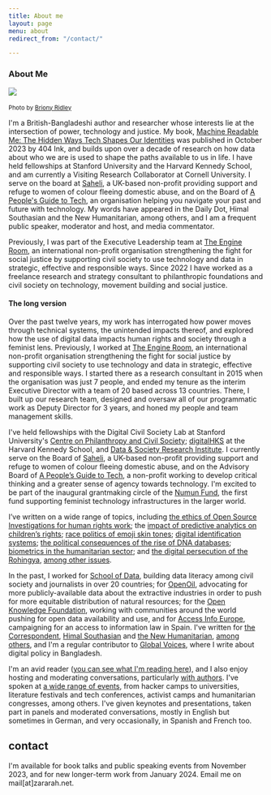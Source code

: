 ```yaml
---
title: About me
layout: page
menu: about
redirect_from: "/contact/"

---
```


### About Me

<div class="float-left mr-5" style="max-width: 20rem">
  <img src="{{ site.url }}/assets/static/2023-profile-pic.jpeg" class="img-fluid"/>​
  <p>
    <small>
      Photo by <a href="https://www.brionyridley.com/">Briony Ridley</a>
    </small>
  </p>
</div>

I'm a British-Bangladeshi author and researcher whose interests lie at the intersection of power, technology and justice. My book, [Machine Readable Me: The Hidden Ways Tech Shapes Our Identities](https://www.404ink.com/store/inklings-machine-readable-me) was published in October 2023 by 404 Ink, and builds upon over a decade of research on how data about who we are is used to shape the paths available to us in life. I have held fellowships at Stanford University and the Harvard Kennedy School, and am currently a Visiting Research Collaborator at Cornell University. I serve on the board at [Saheli](https://www.saheli.org.uk/), a UK-based non-profit providing support and refuge to women of colour fleeing domestic abuse, and on the Board of [A People's Guide to Tech](https://www.peoplesguidetotech.com/), an organisation helping you navigate your past and future with technology. My words have appeared in the Daily Dot, Himal Southasian and the New Humanitarian, among others, and I am a frequent public speaker, moderator and host, and media commentator. 

Previously, I was part of the Executive Leadership team at [The Engine Room](https://www.theengineroom.org/), an international non-profit organisation strengthening the fight for social justice by supporting civil society to use technology and data in strategic, effective and responsible ways. Since 2022 I have worked as a freelance research and strategy consultant to philanthropic foundations and civil society on technology, movement building and social justice. 


#### The long version


Over the past twelve years, my work has interrogated how power moves through technical systems, the unintended impacts thereof, and explored how the use of digital data impacts human rights and society through a feminist lens. Previously, I worked at [The Engine Room](https://www.theengineroom.org/), an international non-profit organisation strengthening the fight for social justice by supporting civil society to use technology and data in strategic, effective and responsible ways. I started there as a research consultant in 2015 when the organisation was just 7 people, and ended my tenure as the interim Executive Director with a team of 20 based across 13 countries. There, I built up our research team, designed and oversaw all of our programmatic work as Deputy Director for 3 years, and honed my people and team management skills.

I've held fellowships with the Digital Civil Society Lab at Stanford University's [Centre on Philanthropy and Civil Society](https://pacscenter.stanford.edu/); [digitalHKS](https://projects.iq.harvard.edu/digitalhks/home) at the Harvard Kennedy School, and [Data & Society Research Institute](http://datasociety.net). I currently serve on the Board of [Saheli](http://saheli.org.uk/), a UK-based non-profit providing support and refuge to women of colour fleeing domestic abuse, and on the Advisory Board of [A People’s Guide to Tech](https://www.peoplesguidetotech.com/), a non-profit working to develop critical thinking and a greater sense of agency towards technology. I'm excited to be part of the inaugural grantmaking circle of the [Numun Fund](https://numun.fund/), the first fund supporting feminist technology infrastructures in the larger world.

I’ve written on a wide range of topics, including [the ethics of Open Source Investigations for human rights work](https://opil.ouplaw.com/view/10.1093/law/9780198836063.001.0001/law-9780198836063-chapter-12); the [impact of predictive analytics on children’s rights](https://www.unicef-irc.org/publications/pdf/Predictive-Analytics-Working-Paper.pdf); [race politics of emoji skin tones](https://www.dailydot.com/irl/skin-tone-emoji/); [digital identification systems](https://thecorrespondent.com/217/yes-digital-ids-are-efficient-but-theyre-a-threat-to-our-very-identities/243616802275-e794b497); [the political consequences of the rise of DNA databases](https://pacscenter.stanford.edu/publication/unravelling-dna/); [biometrics in the humanitarian sector](https://www.theengineroom.org/wp-content/uploads/2018/03/Engine-Room-Oxfam-Biometrics-Review.pdf); and [the digital persecution of the Rohingya](https://www.theengineroom.org/biometric-tech-review-report/), [among other issues](https://zararah.net/writing/).

In the past, I worked for [School of Data](https://schoolofdata.org/), building data literacy among civil society and journalists in over 20 countries; for [OpenOil](https://openoil.net/), advocating for more publicly-available data about the extractive industries in order to push for more equitable distribution of natural resources; for the [Open Knowledge Foundation](https://okfn.org/), working with communities around the world pushing for open data availability and use, and for [Access Info Europe](https://www.access-info.org/), campaigning for an access to information law in Spain. I've written for [the Correspondent](https://thecorrespondent.com/217/yes-digital-ids-are-efficient-but-theyre-a-threat-to-our-very-identities/243616802275-e794b497), [Himal Southasian](https://www.himalmag.com/unpacking-digital-bangladesh-2021/) and [the New Humanitarian](https://www.thenewhumanitarian.org/opinion/2021/6/21/rohingya-data-protection-and-UN-betrayal), [among others](https://zararah.net/writing/), and I'm a regular contributor to [Global Voices](https://globalvoices.org/author/zararahman/), where I write about digital policy in Bangladesh.

I'm an avid reader ([you can see what I'm reading here](https://app.thestorygraph.com/profile/zararah)), and I also enjoy hosting and moderating conversations, particularly [with authors](https://www.dichterlesen.net/veranstaltungen/veranstaltung/detail/the-art-of-writing-ii-chimamanda-ngozi-adichie-3016/). I've spoken at [a wide range of events](https://zararah.net/talks/), from hacker camps to universities, literature festivals and tech conferences, activist camps and humanitarian congresses, among others. I've given keynotes and presentations, taken part in panels and moderated conversations, mostly in English but sometimes in German, and very occasionally, in Spanish and French too.

## contact

I'm available for book talks and public speaking events from November 2023, and for new longer-term work from January 2024. Email me on mail[at]zararah.net. 

